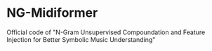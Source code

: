 # NG-Midiformer
Official code of "N-Gram Unsupervised Compoundation and Feature Injection for Better Symbolic Music Understanding"
